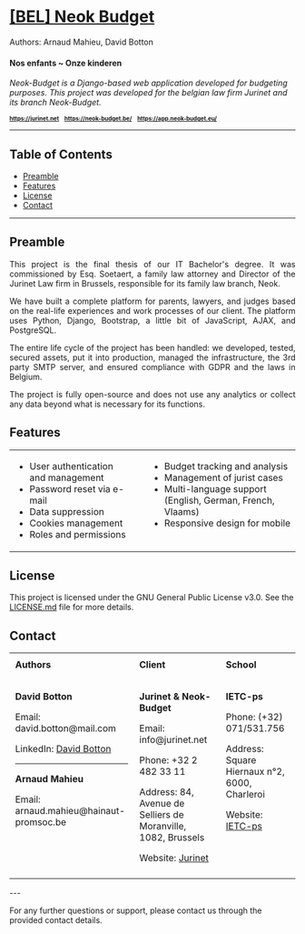 # <u>[BEL] Neok Budget</u>

<a>Authors: Arnaud Mahieu, David Botton </a>

#### Nos enfants ~ Onze kinderen
<i>Neok-Budget is a Django-based web application developed for budgeting purposes. This project was developed for the belgian law firm Jurinet and its branch Neok-Budget.</i>

<div style="font-size: 10px;">
<b>
<a href="https://jurinet.net">https://jurinet.net</a>&nbsp;&nbsp;&nbsp;&nbsp;<a href="https://neok-budget.be/">https://neok-budget.be/</a>&nbsp;&nbsp;&nbsp;&nbsp;<a href="https://app.neok-budget.eu/">https://app.neok-budget.eu/</a>
</b>
</div>

---

## Table of Contents

- [Preamble](#preamble)
- [Features](#features)
- [License](#license)
- [Contact](#contact)
---
## Preamble

<div style="text-align: justify;">
This project is the final thesis of our IT Bachelor's degree. It was commissioned by Esq. Soetaert, a family law attorney and Director of the Jurinet Law firm in Brussels, responsible for its family law branch, Neok.

We have built a complete platform for parents, lawyers, and judges based on the real-life experiences and work processes of our client. The platform uses Python, Django, Bootstrap, a little bit of JavaScript, AJAX, and PostgreSQL.

The entire life cycle of the project has been handled: we developed, tested, secured assets, put it into production, managed the infrastructure, the 3rd party SMTP server, and ensured compliance with GDPR and the laws in Belgium.

The project is fully open-source and does not use any analytics or collect any data beyond what is necessary for its functions.
</div>

## Features

<table>
  <tr>
    <td style="vertical-align: top; padding-right: 20px;">
      <ul>
        <li>User authentication and management</li>
        <li>Password reset via e-mail</li>
        <li>Data suppression</li>
        <li>Cookies management</li>
        <li>Roles and permissions</li>
      </ul>
    </td>
    <td style="vertical-align: top; padding-left: 20px;">
      <ul>
        <li>Budget tracking and analysis</li>
        <li>Management of jurist cases</li>
        <li>Multi-language support (English, German, French, Vlaams)</li>
        <li>Responsive design for mobile</li>
      </ul>
    </td>
  </tr>
</table>

## License

This project is licensed under the GNU General Public License v3.0. See the [LICENSE.md](LICENSE.md) file for more details.

## Contact

<table>
  <tr>
    <th style="text-align: left; padding: 10px;">Authors</th>
    <th style="text-align: left; padding: 10px;">Client</th>
    <th style="text-align: left; padding: 10px;">School</th>
  </tr>
  <tr>
    <td style="vertical-align: top; padding: 10px;">
      <p><strong>David Botton</strong></p>
      <p>Email: david.botton@mail.com</p>
      <p>LinkedIn: <a href="https://www.linkedin.com/in/davidljbotton">David Botton</a></p>
      <hr>
      <p><strong>Arnaud Mahieu</strong></p>
      <p>Email: arnaud.mahieu@hainaut-promsoc.be</p>
    </td>
    <td style="vertical-align: top; padding: 10px;">
      <p><strong>Jurinet & Neok-Budget</strong></p>
      <p>Email: info@jurinet.net</p>
      <p>Phone: +32 2 482 33 11</p>
      <p>Address: 84, Avenue de Selliers de Moranville, 1082, Brussels</p>
      <p>Website: <a href="https://www.jurinet.com">Jurinet</a></p>
    </td>
    <td style="vertical-align: top; padding: 10px;">
      <p><strong>IETC-ps</strong></p>
      <p>Phone: (+32) 071/531.756</p>
      <p>Address: Square Hiernaux n°2, 6000, Charleroi</p>
      <p>Website: <a href="https://www.etudierenhainaut.be/ietcps-charleroi.html">IETC-ps</a></p>
    </td>
  </tr>
</table>
---

For any further questions or support, please contact us through the provided contact details.
